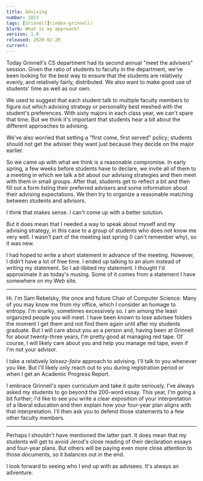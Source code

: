 ```yaml
---
title: Advising
number: 1023
tags: [Grinnell](index-grinnell)
blurb: What is my approach?
version: 1.0
released: 2020-02-20
current: 
---
```

Today Grinnell's CS department had its second annual "meet the
advisers" session.  Given the ratio of students to faculty in the
department, we've been looking for the best way to ensure that the
students are relatively evenly, and relatively fairly, distributed.
We also want to make good use of students' time as well as our own.

We used to suggest that each student talk to multiple faculty members
to figure out which advising strategy or personality best meshed
with the student's preferences.  With sixty majors in each class
year, we can't spare that time.  But we think it's important
that students hear a bit about the different approaches to advising.

We've also worried that setting a "first come, first served" policy;
students should not get the adviser they want just because they decide
on the major earlier.

So we came up with what we think is a reasonable compromise.  In
early spring, a few weeks before students have to declare, we invite
all of them to a meeting in which we talk a bit about our advising
strategies and then meet with them in small groups.  After that,
students get to reflect a bit and then fill out a form listing their
preferred advisers and some information about their advising
expectations.  We then try to organize a reasonable matching between
students and advisors.

I think that makes sense.  I can't come up with a better solution.

But it does mean that I needed a way to speak about myself and my
advising strategy, in this case to a group of students who does not
know me very well.  I wasn't part of the meeting last spring (I can't
remember why), so it was new.  

I had hoped to write a short statement in advance of the meeting.
However, I didn't have a lot of free time.  I ended up talking to
an alum instead of writing my statement.  So I ad-libbed my statement.
I thought I'd approximate it as today's musing.  Some of it comes from
a statement I have somewhere on my Web site.

---

Hi.  I'm Sam Rebelsky, the once and future Chair of Computer Science.
Many of you may know me from my office, which I consider an homage
to entropy.  I'm snarky, sometimes excessively so.  I am among the least
organized people you will meet.  I have been known to lose advisee
folders the moment I get them and not find them again until after my
students graduate.  But I will care about you as a person and, having
been at Grinnell for about twenty-three years, I'm pretty good at managing
red tape.  Of course, I will likely care about you and help you manage
red tape, even if I'm not your advisor.

I take a relatively _laissez-faire_ approach to advising.  I'll talk
to you whenever you like.  But I'll likely only reach out to you during
registration period or when I get an Academic Progress Report.

I embrace Grinnell's open curriculum and take it quite seriously.
I've always asked my students to go beyond the 200-word essay.  This
year, I'm going a bit further; I'd like to see you write a clear
exposition of your interpretation of a liberal education and then
explain how your four-year plan aligns with that interpretation.
I'll then ask you to defend those statements to a few other faculty
members.

---

Perhaps I shouldn't have mentioned the latter part.  It does mean that
my students will get to avoid Jerod's close reading of their declaration
essays and four-year plans.  But others will be paying even more close
attention to those documents, so it balances out in the end.

I look forward to seeing who I end up with as advisees.  It's always
an adventure.
